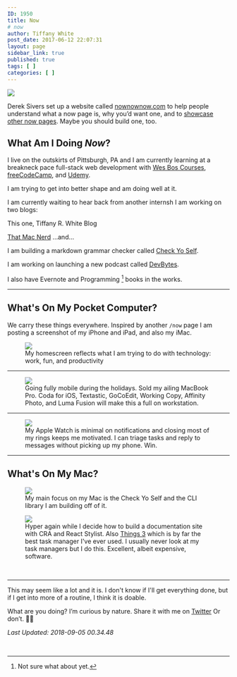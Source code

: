 ```yaml
---
ID: 1950
title: Now
# now
author: Tiffany White
post_date: 2017-06-12 22:07:31
layout: page
sidebar_link: true
published: true
tags: [ ]
categories: [ ]
---
```


<img src="https://res.cloudinary.com/twhiteblog/image/upload/v1527285606/Now%20Page%20Screenshots/now_opt.compressed_oq4s1x.jpg"/>

Derek Sivers set up a website called [nownownow.com](http://nownownow.com/about) to help people understand what a now page is, why you’d want one, and to [showcase other now pages](http://nownownow.com/). Maybe you should build one, too.

## What Am I Doing *Now*?

I live on the outskirts of Pittsburgh, PA and I am currently learning at a breakneck pace full-stack web development with [Wes Bos Courses](https://wesbos.com/courses/), [freeCodeCamp](https://www.freecodecamp.org/), and [Udemy](https://www.udemy.com/).

I am trying to get into better shape and am doing well at it.

I am currently waiting to hear back from another internsh
I am working on two blogs:

This one, Tiffany R. White Blog

[That Mac Nerd](https://thatmacnerd.com/)
…and…

I am building a markdown grammar checker called [Check Yo Self](https://github.com/twhite96/checkyoself).

I am working on launching a new podcast called [DevBytes](https://devbytes.tech/).

I also have Evernote and Programming [^1] books in the works.

---

## What's On My Pocket Computer?

We carry these things everywhere. Inspired by another `/now` page I am posting a screenshot of my iPhone and iPad, and also my iMac.


<figure>
    <img src="https://res.cloudinary.com/twhiteblog/image/upload/v1536121909/Now%20Page%20Screenshots/iPhone/iphone_august.png" />
    <figcaption>My homescreen reflects what I am trying to do with technology: work, fun, and productivity</figcaption>
</figure>

---

<figure>
    <img src="https://res.cloudinary.com/twhiteblog/image/upload/v1536120809/Now%20Page%20Screenshots/iPad/august_now_ipad.png" />
    <figcaption>Going fully mobile during the holidays. Sold my ailing MacBook Pro. Coda for iOS, Textastic, GoCoEdit, Working Copy, Affinity Photo, and Luma Fusion will make this a full on workstation.</figcaption>
</figure>

---

<figure>
    <img src="https://res.cloudinary.com/twhiteblog/image/upload/v1531444181/Now%20Page%20Screenshots/Apple%20Watch/apple_watch_july.png" />
    <figcaption>My Apple Watch is minimal on notifications and closing most of my rings keeps me motivated. I can triage tasks and reply to messages without picking up my phone. Win.</figcaption>
</figure>

---

## What's On My Mac?

<figure>
    <img src="https://res.cloudinary.com/twhiteblog/image/upload/v1531441475/Now%20Page%20Screenshots/Mac/Screenshot-2018-07-12_08-21-45_PM.png" />
    <figcaption>My main focus on my Mac is the Check Yo Self and the CLI library I am building off of it.</figcaption>
</figure>

<figure>
    <img src="https://res.cloudinary.com/twhiteblog/image/upload/v1531441478/Now%20Page%20Screenshots/Mac/Screenshot-2018-07-12_08-23-07_PM.png" />
    <figcaption>Hyper again while I decide how to build a documentation site with CRA and React Stylist. Also <a href="https://itunes.apple.com/us/app/things-3/id904280696?mt=12&uo=4&at=1001lnT5">Things 3</a> which is by far the best task manager I've ever used. I usually never look at my task managers but I do this. Excellent, albeit expensive, software.</figcaption>
</figure>



&nbsp;

---

This may seem like a lot and it is. I don't know if I'll get everything done, but if I get into more of a routine, I think it is doable.

What are you doing? I’m curious by nature. Share it with me on [Twitter](https://twitter.com/TiffanyW_412) Or don’t. 🤷🏿

*Last Updated: 2018-09-05 00.34.48*

&nbsp;

[^1]: Not sure what about yet.
